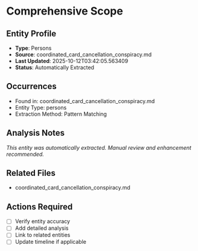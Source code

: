# Comprehensive Scope

## Entity Profile
- **Type**: Persons
- **Source**: coordinated_card_cancellation_conspiracy.md
- **Last Updated**: 2025-10-12T03:42:05.563409
- **Status**: Automatically Extracted

## Occurrences
- Found in: coordinated_card_cancellation_conspiracy.md
- Entity Type: persons
- Extraction Method: Pattern Matching

## Analysis Notes
*This entity was automatically extracted. Manual review and enhancement recommended.*

## Related Files
- coordinated_card_cancellation_conspiracy.md

## Actions Required
- [ ] Verify entity accuracy
- [ ] Add detailed analysis
- [ ] Link to related entities
- [ ] Update timeline if applicable

